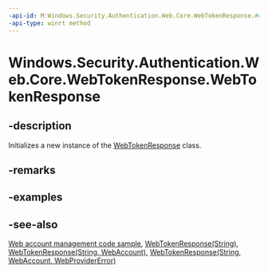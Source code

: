 ```yaml
---
-api-id: M:Windows.Security.Authentication.Web.Core.WebTokenResponse.#ctor
-api-type: winrt method
---
```


<!-- Method syntax
public WebTokenResponse()
-->

# Windows.Security.Authentication.Web.Core.WebTokenResponse.WebTokenResponse

## -description
Initializes a new instance of the [WebTokenResponse](webtokenresponse.md) class.

## -remarks

## -examples

## -see-also
[Web account management code sample](https://github.com/Microsoft/Windows-universal-samples/tree/master/Samples/WebAccountManagement), [WebTokenResponse(String)](webtokenresponse_webtokenresponse_290278668.md), [WebTokenResponse(String, WebAccount)](webtokenresponse_webtokenresponse_1372244988.md), [WebTokenResponse(String, WebAccount, WebProviderError)](webtokenresponse_webtokenresponse_2052452308.md)
